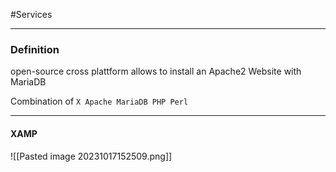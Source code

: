 #Services 

---
### Definition

open-source cross plattform
allows to install an Apache2 Website with MariaDB

Combination of  `X Apache MariaDB PHP Perl`

---
#### XAMP

![[Pasted image 20231017152509.png]]

